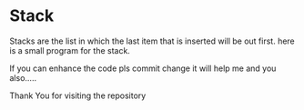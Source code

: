 # Stack
Stacks are the list in which the last item that is inserted will be out first. here is a small program for the stack.

If you can enhance the code pls commit change it will help me and you also.....

Thank You for visiting the repository
